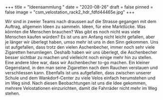 +++
title = "Ideensammlung "
date = "2020-08-26"
draft = false
pinned = false
image = "csm_velostation_rack2_hdr_fdfd44465e.jpg"
+++


Wir sind in zweier Teams nach draussen auf die Strasse gegangen mit dem Auftrag, allgemein Ideen zu sammeln. Ideen, für eine Marktlücke. Was könnten die Menschen brauchen? Was gibt es noch nicht was viele Menschen kaufen würden? Es ist uns am Anfang nicht leicht gefallen, aber je länger wir überlegt haben, umso mehr ist uns in den Sinn gekommen. Uns ist aufgefallen, dass trotz den vielen Aschenbecher, immer noch sehr viele Zigaretten herumliegen. Deshalb haben wir uns überlegt, die Aschenbecher besser sichtbar zu machen und vielleicht noch einige mehr hin zu stellen. Eine andere Idee war, dass wir Aschenbecher to-go machen. Ein kleiner Gegenstand, in den man seine Zigaretten nach dem Rauchen verstauen und verschliessen kann. Ebenfalls ist uns aufgefallen, dass zwischen unserer Schule und dem Wankdorf-Center zu viele Velos einfach herumstehen und im Weg sind. Nach diesen Beobachtungen ist uns die Idee gekommen, mehrere Velostationen einzurichten, damit die Fahrräder nicht mehr im Weg stehen.